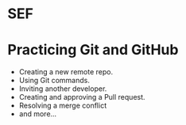 # SEF
# Practicing Git and GitHub
- Creating a new remote repo.
- Using Git commands.
- Inviting another developer.
- Creating and approving a Pull request.
- Resolving a merge conflict
- and more...